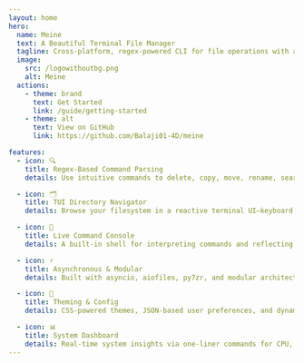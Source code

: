 ```yaml
---
layout: home
hero:
  name: Meine
  text: A Beautiful Terminal File Manager
  tagline: Cross-platform, regex-powered CLI for file operations with an elegant TUI
  image:
    src: /logowithoutbg.png
    alt: Meine
  actions:
    - theme: brand
      text: Get Started
      link: /guide/getting-started
    - theme: alt
      text: View on GitHub
      link: https://github.com/Balaji01-4D/meine

features:
  - icon: 🔍
    title: Regex-Based Command Parsing
    details: Use intuitive commands to delete, copy, move, rename, search, and create files or folders.

  - icon: 🗂️
    title: TUI Directory Navigator
    details: Browse your filesystem in a reactive terminal UI—keyboard and mouse supported.

  - icon: 💬
    title: Live Command Console
    details: A built-in shell for interpreting commands and reflecting state changes in real time.

  - icon: ⚡
    title: Asynchronous & Modular
    details: Built with asyncio, aiofiles, py7zr, and modular architecture for responsive performance.

  - icon: 🎨
    title: Theming & Config
    details: CSS-powered themes, JSON-based user preferences, and dynamic runtime settings.

  - icon: 📊
    title: System Dashboard
    details: Real-time system insights via one-liner commands for CPU, RAM, GPU, battery, network, and more.
---
```

